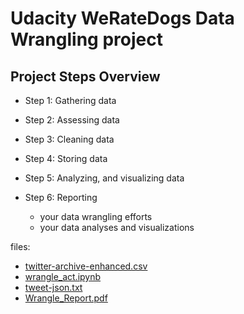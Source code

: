 # Udacity WeRateDogs Data Wrangling project
## Project Steps Overview
- Step 1: Gathering data

- Step 2: Assessing data

- Step 3: Cleaning data

- Step 4: Storing data

- Step 5: Analyzing, and visualizing data

- Step 6: Reporting

  - your data wrangling efforts
  - your data analyses and visualizations


files:
- [twitter-archive-enhanced.csv](https://github.com/Reganmatics/Udacity_WeRateDogs_project/blob/main/twitter-archive-enhanced.csv)
- [wrangle_act.ipynb](https://github.com/Reganmatics/Udacity_WeRateDogs_project/blob/main/wrangle_act.ipynb)
- [tweet-json.txt](https://github.com/Reganmatics/Udacity_WeRateDogs_project/blob/main/tweet-json.txt)
- [Wrangle_Report.pdf](https://docs.google.com/document/d/12DmhGa7bumKb_7V-HdnTtDkbJ_aEo-NK3__WSv5sTWs/edit?usp=sharing)
